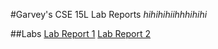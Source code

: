 #Garvey's CSE 15L Lab Reports
*hihihihiihhhihihi*


##Labs
[Lab Report 1](https://garveyjli.github.io/cse15l-lab-reports/lab1.html)
[Lab Report 2](https://garveyjli.github.io/cse15l-lab-reports/lab2.html)


